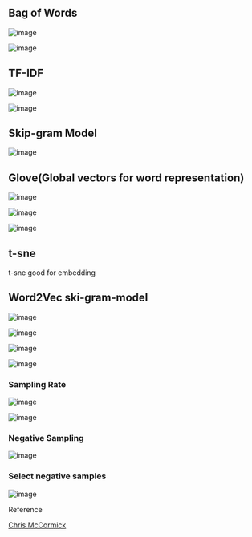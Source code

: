 ## Bag of Words

![image](https://user-images.githubusercontent.com/23666146/121844708-353a2e00-cc99-11eb-9c1e-b69c4ffeb303.png)

![image](https://user-images.githubusercontent.com/23666146/121844849-73cfe880-cc99-11eb-8750-260517c3016b.png)

## TF-IDF

![image](https://user-images.githubusercontent.com/23666146/121845488-5ea78980-cc9a-11eb-87ba-fe6f62f24045.png)

![image](https://user-images.githubusercontent.com/23666146/121845567-7d0d8500-cc9a-11eb-9111-61fcb81c8b0e.png)

## Skip-gram Model

![image](https://user-images.githubusercontent.com/23666146/121845976-1a68b900-cc9b-11eb-8756-bb39256a085d.png)

## Glove(Global vectors for word representation)

![image](https://user-images.githubusercontent.com/23666146/121846269-9c58e200-cc9b-11eb-89df-13006020329b.png)

![image](https://user-images.githubusercontent.com/23666146/121846390-cf9b7100-cc9b-11eb-93a0-c1fc2aa6e2ce.png)

![image](https://user-images.githubusercontent.com/23666146/121847045-d37bc300-cc9c-11eb-95d1-65d2bfefe5b9.png)

## t-sne

t-sne good for embedding

## Word2Vec ski-gram-model

![image](https://user-images.githubusercontent.com/23666146/121990809-421b5800-cd53-11eb-9770-28f15678808b.png)

![image](https://user-images.githubusercontent.com/23666146/121990892-6b3be880-cd53-11eb-932f-65c4748b2e75.png)

![image](https://user-images.githubusercontent.com/23666146/121991113-e0a7b900-cd53-11eb-9eb7-78361335b741.png)

![image](https://user-images.githubusercontent.com/23666146/121991579-cb7f5a00-cd54-11eb-8093-54b228bcb035.png)

### Sampling Rate

![image](https://user-images.githubusercontent.com/23666146/121991681-097c7e00-cd55-11eb-8d66-3e1829c89f1f.png)

![image](https://user-images.githubusercontent.com/23666146/121991858-53fdfa80-cd55-11eb-911e-523f55b7e09e.png)

### Negative Sampling

![image](https://user-images.githubusercontent.com/23666146/121994365-00da7680-cd5a-11eb-9827-03748b490053.png)

### Select negative samples

![image](https://user-images.githubusercontent.com/23666146/121995183-63804200-cd5b-11eb-95f8-25cebf56b772.png)

Reference

[Chris McCormick](https://mccormickml.com/)

